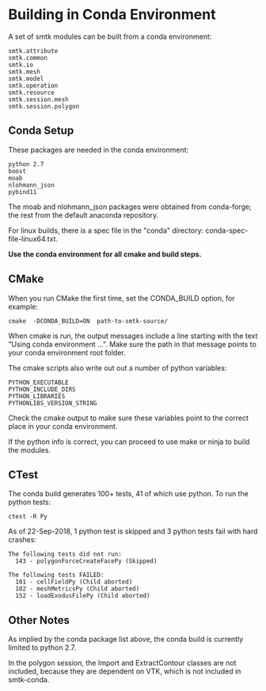 Building in Conda Environment
=============================

A set of smtk modules can be built from a conda environment:

    smtk.attribute
    smtk.common
    smtk.io
    smtk.mesh
    smtk.model
    smtk.operation
    smtk.resource
    smtk.session.mesh
    smtk.session.polygon


Conda Setup
-----------
These packages are needed in the conda environment:

    python 2.7
    boost
    moab
    nlohmann_json
    pybind11

The moab and nlohmann_json packages were obtained from conda-forge; the rest from the
default anaconda repository.

For linux builds, there is a spec file in the "conda" directory: conda-spec-file-linux64.txt.

**Use the conda environment for all cmake and build steps.**


CMake
-----
When you run CMake the first time, set the CONDA_BUILD option, for example:

    cmake  -DCONDA_BUILD=ON  path-to-smtk-source/


When cmake is run, the output messages include a line starting with the text
"Using conda environment ...". Make sure the path in that message points to your
conda environment root folder.


The cmake scripts also write out out a number of python variables:

    PYTHON_EXECUTABLE
    PYTHON_INCLUDE_DIRS
    PYTHON_LIBRARIES
    PYTHONLIBS_VERSION_STRING

Check the cmake output to make sure these variables point to the correct place in your
conda environment.

If the python info is correct, you can proceed to use make or ninja to build the modules.


CTest
-----
The conda build generates 100+ tests, 41 of which use python. To run the python tests:

    ctest -R Py

As of 22-Sep-2018, 1 python test is skipped and 3 python tests fail with hard crashes:

    The following tests did not run:
      143 - polygonForceCreateFacePy (Skipped)

    The following tests FAILED:
      101 - cellFieldPy (Child aborted)
      102 - meshMetricsPy (Child aborted)
      152 - loadExodusFilePy (Child aborted)


Other Notes
-----------
As implied by the conda package list above, the conda build is currently limited to python 2.7.

In the polygon session, the Import and ExtractContour classes are not included,
because they are dependent on VTK, which is not included in smtk-conda.
